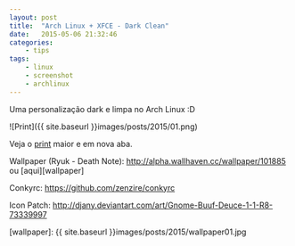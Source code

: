 ```yaml
---
layout: post
title:  "Arch Linux + XFCE - Dark Clean"
date:   2015-05-06 21:32:46
categories:
    - tips
tags:
    - linux
    - screenshot
    - archlinux
---
```


Uma personalização dark e limpa no Arch Linux :D

![Print]({{ site.baseurl }}images/posts/2015/01.png)

Veja o <a title="ScreenShot" href="/{{ site.baseurl }}images/posts/2015/01.png" target="_blank">print</a> maior e em nova aba.

Wallpaper (Ryuk - Death Note): http://alpha.wallhaven.cc/wallpaper/101885 ou [aqui][wallpaper]

Conkyrc: https://github.com/zenzire/conkyrc

Icon Patch: http://djany.deviantart.com/art/Gnome-Buuf-Deuce-1-1-R8-73339997

[wallpaper]: {{ site.baseurl }}images/posts/2015/wallpaper01.jpg
